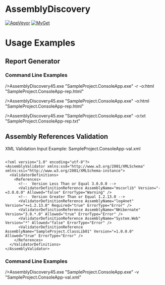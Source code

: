 AssemblyDiscovery
=================

[![AppVeyor](http://img.shields.io/appveyor/ci/patrinhani-ciandt/assemblydiscovery.svg?style=flat-square)](https://ci.appveyor.com/project/patrinhani-ciandt/assemblydiscovery)
[![MyGet](http://img.shields.io/myget/bohriumnet/v/AssemblyDiscovery.svg?style=flat-square&label=AssemblyDiscovery)](https://www.myget.org/F/bohriumnet/)

<h1>Usage Examples</h1>

<h2>Report Generator</h2>
<h3>Command Line Examples</h3>
/>AssemblyDiscovery45.exe "SampleProject.ConsoleApp.exe" -r -o:html "SampleProject.ConsoleApp-rep.html"

/>AssemblyDiscovery45.exe "SampleProject.ConsoleApp.exe" -o:html "SampleProject.ConsoleApp-rep.html"

/>AssemblyDiscovery45.exe "SampleProject.ConsoleApp.exe" -o:txt "SampleProject.ConsoleApp-rep.txt"

<h2>Assembly References Validation</h2>

XML Validation Input Example:
SampleProject.ConsoleApp-val.xml
<pre><code>
&lt;?xml version=&quot;1.0&quot; encoding=&quot;utf-8&quot;?&gt;
&lt;AssemblyValidator xmlns:xsd=&quot;http://www.w3.org/2001/XMLSchema&quot; xmlns:xsi=&quot;http://www.w3.org/2001/XMLSchema-instance&quot;&gt;
  &lt;ValidatorDefinitions&gt;
    &lt;References&gt;
	  &lt;!--  Version Less Than or Equal 3.0.0.0 --&gt;
      &lt;ValidatorDefinitionReference AssemblyName=&quot;mscorlib&quot; Version=&quot;-=3.0.0.0&quot; Allowed=&quot;false&quot; ErrorType=&quot;Warning&quot; /&gt;
	  &lt;!--  Version Greater Than or Equal 1.2.13.0 --&gt;
      &lt;ValidatorDefinitionReference AssemblyName=&quot;log4net&quot; Version=&quot;+=1.2.13.0&quot; Required=&quot;true&quot; ErrorType=&quot;Error&quot; /&gt;
      &lt;ValidatorDefinitionReference AssemblyName=&quot;NHibernate&quot; Version=&quot;3.0.*.0&quot; Allowed=&quot;true&quot; ErrorType=&quot;Error&quot; /&gt;
      &lt;ValidatorDefinitionReference AssemblyName=&quot;System.Web&quot; Version=&quot;*&quot; Allowed=&quot;false&quot; ErrorType=&quot;Error&quot; /&gt;
      &lt;ValidatorDefinitionReference AssemblyName=&quot;SampleProject.ClassLib01&quot; Version=&quot;=1.0.0.0&quot; Allowed=&quot;true&quot; ErrorType=&quot;Error&quot; /&gt;
    &lt;/References&gt;
  &lt;/ValidatorDefinitions&gt;
&lt;/AssemblyValidator&gt;
</code></pre>

<h3>Command Line Examples</h3>
/>AssemblyDiscovery45.exe "SampleProject.ConsoleApp.exe" -v "SampleProject.ConsoleApp-val.xml"
